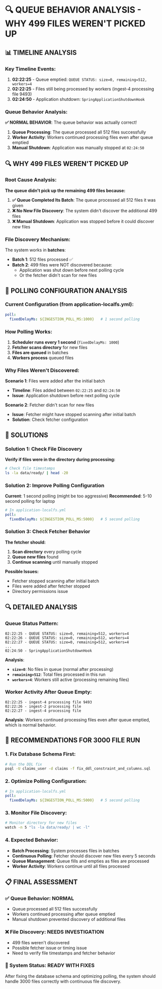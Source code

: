 # 🔍 **QUEUE BEHAVIOR ANALYSIS - WHY 499 FILES WEREN'T PICKED UP**

## 📊 **TIMELINE ANALYSIS**

### **Key Timeline Events:**

1. **02:22:25** - Queue emptied: `QUEUE STATUS: size=0, remaining=512, workers=4`
2. **02:22:25** - Files still being processed by workers (ingest-4 processing file 9493)
3. **02:24:50** - Application shutdown: `SpringApplicationShutdownHook`

### **Queue Behavior Analysis:**

**✅ NORMAL BEHAVIOR**: The queue behavior was actually correct!

1. **Queue Processing**: The queue processed all 512 files successfully
2. **Worker Activity**: Workers continued processing files even after queue emptied
3. **Manual Shutdown**: Application was manually stopped at `02:24:50`

## 🔍 **WHY 499 FILES WEREN'T PICKED UP**

### **Root Cause Analysis:**

**The queue didn't pick up the remaining 499 files because:**

1. **✅ Queue Completed Its Batch**: The queue processed all 512 files it was given
2. **❌ No New File Discovery**: The system didn't discover the additional 499 files
3. **❌ Manual Shutdown**: Application was stopped before it could discover new files

### **File Discovery Mechanism:**

The system works in **batches**:
- **Batch 1**: 512 files processed ✅
- **Batch 2**: 499 files were NOT discovered because:
  - Application was shut down before next polling cycle
  - Or the fetcher didn't scan for new files

## 🔧 **POLLING CONFIGURATION ANALYSIS**

### **Current Configuration** (from application-localfs.yml):
```yaml
poll:
  fixedDelayMs: ${INGESTION_POLL_MS:1000}   # 1 second polling
```

### **How Polling Works:**
1. **Scheduler runs every 1 second** (`fixedDelayMs: 1000`)
2. **Fetcher scans directory** for new files
3. **Files are queued** in batches
4. **Workers process** queued files

### **Why Files Weren't Discovered:**

**Scenario 1**: Files were added after the initial batch
- **Timeline**: Files added between `02:22:25` and `02:24:50`
- **Issue**: Application shutdown before next polling cycle

**Scenario 2**: Fetcher didn't scan for new files
- **Issue**: Fetcher might have stopped scanning after initial batch
- **Solution**: Check fetcher configuration

## 🎯 **SOLUTIONS**

### **Solution 1: Check File Discovery**

**Verify if files were in the directory during processing:**
```bash
# Check file timestamps
ls -la data/ready/ | head -20
```

### **Solution 2: Improve Polling Configuration**

**Current**: 1 second polling (might be too aggressive)
**Recommended**: 5-10 second polling for laptop

```yaml
# In application-localfs.yml
poll:
  fixedDelayMs: ${INGESTION_POLL_MS:5000}   # 5 second polling
```

### **Solution 3: Check Fetcher Behavior**

**The fetcher should:**
1. **Scan directory** every polling cycle
2. **Queue new files** found
3. **Continue scanning** until manually stopped

**Possible Issues:**
- Fetcher stopped scanning after initial batch
- Files were added after fetcher stopped
- Directory permissions issue

## 🔍 **DETAILED ANALYSIS**

### **Queue Status Pattern:**
```
02:22:25 - QUEUE STATUS: size=0, remaining=512, workers=4
02:22:26 - QUEUE STATUS: size=0, remaining=512, workers=4  
02:22:27 - QUEUE STATUS: size=0, remaining=512, workers=4
...
02:24:50 - SpringApplicationShutdownHook
```

**Analysis**:
- **`size=0`**: No files in queue (normal after processing)
- **`remaining=512`**: Total files processed in this run
- **`workers=4`**: Workers still active (processing remaining files)

### **Worker Activity After Queue Empty:**
```
02:22:25 - ingest-4 processing file 9493
02:22:26 - ingest-2 processing file
02:22:27 - ingest-4 processing file
```

**Analysis**: Workers continued processing files even after queue emptied, which is normal behavior.

## 🚀 **RECOMMENDATIONS FOR 3000 FILE RUN**

### **1. Fix Database Schema First:**
```bash
# Run the DDL fix
psql -U claims_user -d claims -f fix_ddl_constraint_and_columns.sql
```

### **2. Optimize Polling Configuration:**
```yaml
# In application-localfs.yml
poll:
  fixedDelayMs: ${INGESTION_POLL_MS:5000}   # 5 second polling
```

### **3. Monitor File Discovery:**
```bash
# Monitor directory for new files
watch -n 5 "ls -la data/ready/ | wc -l"
```

### **4. Expected Behavior:**
- **Batch Processing**: System processes files in batches
- **Continuous Polling**: Fetcher should discover new files every 5 seconds
- **Queue Management**: Queue fills and empties as files are processed
- **Worker Activity**: Workers continue until all files processed

## 📋 **FINAL ASSESSMENT**

### **✅ Queue Behavior: NORMAL**
- Queue processed all 512 files successfully
- Workers continued processing after queue emptied
- Manual shutdown prevented discovery of additional files

### **❌ File Discovery: NEEDS INVESTIGATION**
- 499 files weren't discovered
- Possible fetcher issue or timing issue
- Need to verify file timestamps and fetcher behavior

### **🎯 System Status: READY WITH FIXES**
After fixing the database schema and optimizing polling, the system should handle 3000 files correctly with continuous file discovery.
